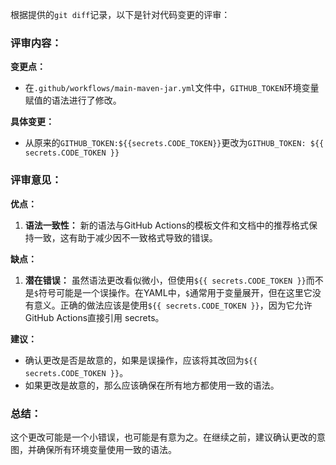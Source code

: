 根据提供的`git diff`记录，以下是针对代码变更的评审：

### 评审内容：

**变更点：**
- 在`.github/workflows/main-maven-jar.yml`文件中，`GITHUB_TOKEN`环境变量赋值的语法进行了修改。

**具体变更：**
- 从原来的`GITHUB_TOKEN:${{secrets.CODE_TOKEN}}`更改为`GITHUB_TOKEN: ${{ secrets.CODE_TOKEN }}`

### 评审意见：

**优点：**
1. **语法一致性：** 新的语法与GitHub Actions的模板文件和文档中的推荐格式保持一致，这有助于减少因不一致格式导致的错误。

**缺点：**
1. **潜在错误：** 虽然语法更改看似微小，但使用`${{ secrets.CODE_TOKEN }}`而不是`$`符号可能是一个误操作。在YAML中，`$`通常用于变量展开，但在这里它没有意义。正确的做法应该是使用`${{ secrets.CODE_TOKEN }}`，因为它允许GitHub Actions直接引用 secrets。

**建议：**
- 确认更改是否是故意的，如果是误操作，应该将其改回为`${{ secrets.CODE_TOKEN }}`。
- 如果更改是故意的，那么应该确保在所有地方都使用一致的语法。

### 总结：
这个更改可能是一个小错误，也可能是有意为之。在继续之前，建议确认更改的意图，并确保所有环境变量使用一致的语法。